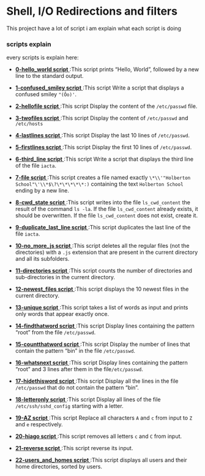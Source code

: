 # Shell, I/O Redirections and filters

This project have a lot of script i am explain what each script is doing


### scripts explain

every scripts is explain here:

- [**0-hello_world script** ](./0-hello_world) :This script prints “Hello, World”, followed by a new line to the standard output.

- [**1-confused_smiley script** ](./1-confused_smiley) :This script Write a script that displays a confused smiley ```"(Ôo)'```.

- [**2-hellofile script** ](./2-hellofile) :This script Display the content of the ```/etc/passwd``` file.

- [**3-twofiles script** ](./3-twofiles) :This script Display the content of ```/etc/passwd``` and ```/etc/hosts```

- [**4-lastlines script** ](./4-lastlines) :This script Display the last 10 lines of ```/etc/passwd```.

- [**5-firstlines script** ](./5-firstlines) :This script Display the first 10 lines of ```/etc/passwd```.

- [**6-third_line script** ](./6-third_line) :This script Write a script that displays the third line of the file ```iacta```.

- [**7-file script** ](./7-file) :This script creates a file named exactly ```\*\\'"Holberton School"\'\\*$\?\*\*\*\*\*:)``` containing the text ```Holberton School``` ending by a new line.

- [**8-cwd_state script** ](./8-cwd_state) :This script writes into the file ```ls_cwd_content``` the result of the command ```ls -la```. If the file ```ls_cwd_content``` already exists, it should be overwritten. If the file ```ls_cwd_content``` does not exist, create it.

- [**9-duplicate_last_line script** ](./9-duplicate_last_line) :This script  duplicates the last line of the file ```iacta```.

- [**10-no_more_js script** ](./10-no_more_js) :This script   deletes all the regular files (not the directories) with a ```.js``` extension that are present in the current directory and all its subfolders.

- [**11-directories script** ](./11-directories) :This script counts the number of directories and sub-directories in the current directory.

- [**12-newest_files script** ](./12-newest_files) :This script displays the 10 newest files in the current directory.

- [**13-unique script** ](./13-unique) :This script takes a list of words as input and prints only words that appear exactly once.

- [**14-findthatword script** ](./14-findthatword) :This script Display lines containing the pattern “root” from the file ```/etc/passwd```.

- [**15-countthatword script** ](./15-countthatword) :This script Display the number of lines that contain the pattern “bin” in the file ```/etc/passwd```.

- [**16-whatsnext script** ](./16-whatsnext) :This script Display lines containing the pattern “root” and 3 lines after them in the file```/etc/passwd```.

- [**17-hidethisword script** ](./17-hidethisword) :This script Display all the lines in the file ```/etc/passwd``` that do not contain the pattern “bin”.

- [**18-letteronly script** ](./18-letteronly) :This script 
Display all lines of the file ```/etc/ssh/sshd_config``` starting with a letter.

- [**19-AZ script** ](./19-AZ) :This script 
Replace all characters ```A``` and ```c``` from input to ```Z``` and ```e``` respectively.

- [**20-hiago script** ](./20-hiago) :This script 
removes all letters ```c``` and ```C``` from input.

- [**21-reverse script** ](./21-reverse) :This script reverse its input.

- [**22-users_and_homes script** ](./22-users_and_homes) :This script  displays all users and their home directories, sorted by users.

